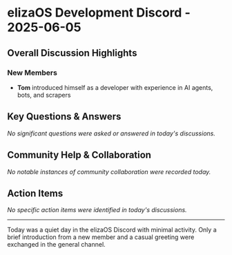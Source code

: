 # elizaOS Development Discord - 2025-06-05

## Overall Discussion Highlights

### New Members
- **Tom** introduced himself as a developer with experience in AI agents, bots, and scrapers

## Key Questions & Answers
*No significant questions were asked or answered in today's discussions.*

## Community Help & Collaboration
*No notable instances of community collaboration were recorded today.*

## Action Items
*No specific action items were identified in today's discussions.*

---

Today was a quiet day in the elizaOS Discord with minimal activity. Only a brief introduction from a new member and a casual greeting were exchanged in the general channel.